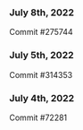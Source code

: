 ### July 8th, 2022

Commit #275744

### July 5th, 2022

Commit #314353


### July 4th, 2022

Commit #72281
